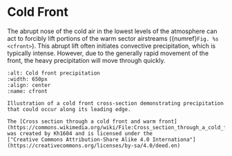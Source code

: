 # Cold Front

The abrupt nose of the cold air in the lowest levels of the atmosphere
can act to forcibly lift portions of the warm sector airstreams
({numref}`Fig. %s <cfront>`). This abrupt lift often initiates
convective precipitation, which is typically intense. However, due
to the generally rapid movement of the front, the
heavy precipitation will move through quickly.

```{figure} ../../images/cold_front_xsect.jpg
:alt: Cold front precipitation
:width: 650px
:align: center
:name: cfront

Illustration of a cold front cross-section demonstrating precipitation
that could occur along its leading edge.

The [Cross section through a cold front and warm front](https://commons.wikimedia.org/wiki/File:Cross_section_through_a_cold_front_and_warm_front.jpg)
was created by Kh1604 and is licensed under the
["Creative Commons Attribution-Share Alike 4.0 Internationa"](https://creativecommons.org/licenses/by-sa/4.0/deed.en) 
```